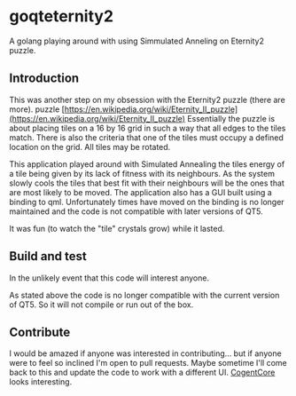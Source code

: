 # goqteternity2
A golang playing around with using Simmulated Anneling on Eternity2 puzzle.

## Introduction

This was another step on my obsession with the Eternity2 puzzle (there are more).
puzzle [https://en.wikipedia.org/wiki/Eternity_II_puzzle](https://en.wikipedia.org/wiki/Eternity_II_puzzle)
Essentially the puzzle is about placing tiles on a 16 by 16 grid in such a way that all edges to the tiles match.
There is also the criteria that one of the tiles must occupy a defined location on the grid.
All tiles may be rotated.

This application played around with Simulated Annealing the tiles energy of a tile being
given by its lack of fitness with its neighbours. As the system slowly cools the tiles that best fit with their 
neighbours will be the ones that are most likely to be moved. The application also has a
GUI built using a binding to qml. Unfortunately times have moved on the binding
is no longer maintained and the code is not compatible with later versions of QT5. 

It was fun (to watch the "tile" crystals grow) while it lasted. 

## Build and test

In the unlikely event that this code will interest anyone.

As stated above the code is no longer compatible with the current version of QT5.
So it will not compile or run out of the box.

## Contribute

I would be amazed if anyone was interested in contributing...
but if anyone were to feel so inclined I'm open to pull requests.
Maybe sometime I'll come back to this and update the code to work with a different UI.
[CogentCore](https://github.com/cogentcore) looks interesting.